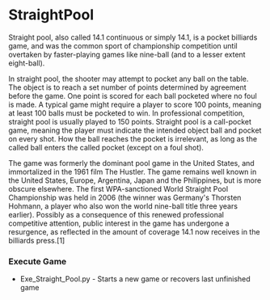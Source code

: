 StraightPool
============
Straight pool, also called 14.1 continuous or simply 14.1, is a pocket billiards game, and was the common sport of championship competition until overtaken by faster-playing games like nine-ball (and to a lesser extent eight-ball).

In straight pool, the shooter may attempt to pocket any ball on the table. The object is to reach a set number of points determined by agreement before the game. One point is scored for each ball pocketed where no foul is made. A typical game might require a player to score 100 points, meaning at least 100 balls must be pocketed to win. In professional competition, straight pool is usually played to 150 points. Straight pool is a call-pocket game, meaning the player must indicate the intended object ball and pocket on every shot. How the ball reaches the pocket is irrelevant, as long as the called ball enters the called pocket (except on a foul shot).

The game was formerly the dominant pool game in the United States, and immortalized in the 1961 film The Hustler. The game remains well known in the United States, Europe, Argentina, Japan and the Philippines, but is more obscure elsewhere. The first WPA-sanctioned World Straight Pool Championship was held in 2006 (the winner was Germany's Thorsten Hohmann, a player who also won the world nine-ball title three years earlier). Possibly as a consequence of this renewed professional competitive attention, public interest in the game has undergone a resurgence, as reflected in the amount of coverage 14.1 now receives in the billiards press.[1]

### Execute Game
* Exe_Straight_Pool.py   - Starts a new game or recovers last unfinished game
